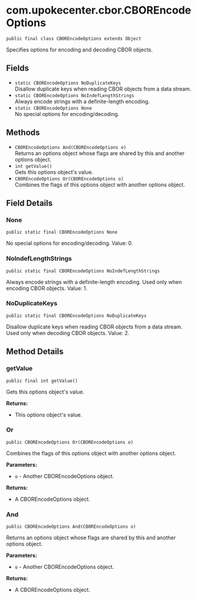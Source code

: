 # com.upokecenter.cbor.CBOREncodeOptions

    public final class CBOREncodeOptions extends Object

Specifies options for encoding and decoding CBOR objects.

## Fields

* `static CBOREncodeOptions NoDuplicateKeys`<br>
 Disallow duplicate keys when reading CBOR objects from a data stream.
* `static CBOREncodeOptions NoIndefLengthStrings`<br>
 Always encode strings with a definite-length encoding.
* `static CBOREncodeOptions None`<br>
 No special options for encoding/decoding.

## Methods

* `CBOREncodeOptions And(CBOREncodeOptions o)`<br>
 Returns an options object whose flags are shared by this and another options
 object.
* `int getValue()`<br>
 Gets this options object's value.
* `CBOREncodeOptions Or(CBOREncodeOptions o)`<br>
 Combines the flags of this options object with another options object.

## Field Details

### None
    public static final CBOREncodeOptions None
No special options for encoding/decoding. Value: 0.
### NoIndefLengthStrings
    public static final CBOREncodeOptions NoIndefLengthStrings
Always encode strings with a definite-length encoding. Used only when
 encoding CBOR objects. Value: 1.
### NoDuplicateKeys
    public static final CBOREncodeOptions NoDuplicateKeys
Disallow duplicate keys when reading CBOR objects from a data stream. Used
 only when decoding CBOR objects. Value: 2.
## Method Details

### getValue
    public final int getValue()
Gets this options object's value.

**Returns:**

* This options object's value.

### Or
    public CBOREncodeOptions Or(CBOREncodeOptions o)
Combines the flags of this options object with another options object.

**Parameters:**

* <code>o</code> - Another CBOREncodeOptions object.

**Returns:**

* A CBOREncodeOptions object.

### And
    public CBOREncodeOptions And(CBOREncodeOptions o)
Returns an options object whose flags are shared by this and another options
 object.

**Parameters:**

* <code>o</code> - Another CBOREncodeOptions object.

**Returns:**

* A CBOREncodeOptions object.
